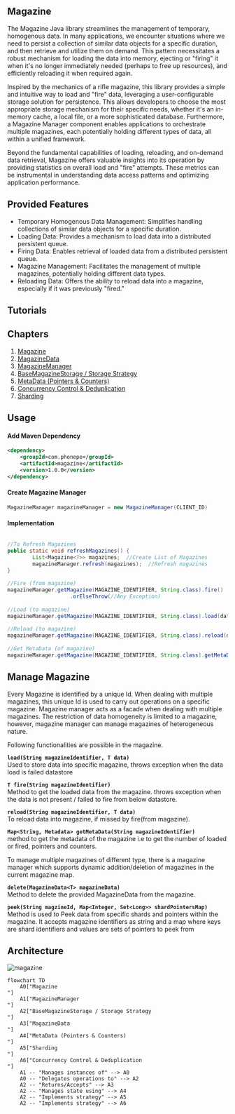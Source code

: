 ## Magazine

The Magazine Java library streamlines the management of temporary, homogenous data.  In many applications, we encounter situations where we need to persist a collection of similar data objects for a specific duration, and then retrieve and utilize them on demand.  This pattern necessitates a robust mechanism for loading the data into memory, ejecting or "firing" it when it's no longer immediately needed (perhaps to free up resources), and efficiently reloading it when required again.

Inspired by the mechanics of a rifle magazine, this library provides a simple and intuitive way to load and "fire" data, leveraging a user-configurable storage solution for persistence.  This allows developers to choose the most appropriate storage mechanism for their specific needs, whether it's an in-memory cache, a local file, or a more sophisticated database.  Furthermore, a Magazine Manager component enables applications to orchestrate multiple magazines, each potentially holding different types of data, all within a unified framework.

Beyond the fundamental capabilities of loading, reloading, and on-demand data retrieval, Magazine offers valuable insights into its operation by providing statistics on overall load and "fire" attempts.  These metrics can be instrumental in understanding data access patterns and optimizing application performance.

## Provided Features 

- Temporary Homogenous Data Management: Simplifies handling collections of similar data objects for a specific duration.
- Loading Data: Provides a mechanism to load data into a distributed persistent queue.
- Firing Data: Enables retrieval of loaded data from a distributed persistent queue.
- Magazine Management: Facilitates the management of multiple magazines, potentially holding different data types.
- Reloading Data: Offers the ability to reload data into a magazine, especially if it was previously "fired."

## Tutorials 

## Chapters

1. [Magazine
   ](tutorials/magazine.md)
2. [MagazineData
   ](tutorials/magazinedata.md)
3. [MagazineManager
   ](tutorials/magazinemanager.md)
4. [BaseMagazineStorage / Storage Strategy
   ](tutorials/base_magazine_storage__storage_strategy.md)
5. [MetaData (Pointers & Counters)
   ](tutorials/metadata_pointers_counters.md)
6. [Concurrency Control & Deduplication
   ](tutorials/concurrency_control__deduplication.md)
7. [Sharding
   ](tutorials/sharding.md)

## Usage

#### Add Maven Dependency

```xml
<dependency>
    <groupId>com.phonepe</groupId>
    <artifactId>magazine</artifactId>
    <version>1.0.0</version>
</dependency>

```

#### Create Magazine Manager
```java
MagazineManager magazineManager = new MagazineManager(CLIENT_ID)
```

#### Implementation
```java

//To Refresh Magazines
public static void refreshMagazines() {
        List<Magazine<?>> magazines;  //Create List of Magazines
        magazineManager.refresh(magazines);  //Refresh magazines
}
 
//Fire (from magazine)
magazineManager.getMagazine(MAGAZINE_IDENTIFIER, String.class).fire()
                    .orElseThrow(//Any Exception)
 
//Load (to magazine)
magazineManager.getMagazine(MAGAZINE_IDENTIFIER, String.class).load(data);
 
//Reload (to magazine)      
magazineManager.getMagazine(MAGAZINE_IDENTIFIER, String.class).reload(data);
 
//Get MetaData (of magazine)
magazineManager.getMagazine(MAGAZINE_IDENTIFIER, String.class).getMetaData();
```

## Manage Magazine

Every Magazine is identified by a unique Id. When dealing with multiple magazines, this unique Id is used to carry out operations on a specific magazine. Magazine manager acts as a facade when dealing with multiple magazines. The restriction of data homogeneity is limited to a magazine, however, magazine manager can manage magazines of heterogeneous nature.

Following functionalities are possible in the magazine.


**`load(String magazineIdentifier, T data)`** \
 Used to store data into specific magazine, throws exception when the data load is failed datastore

**`T fire(String magazineIdentifier)`** \
Method to get the loaded data from the magazine. throws exception when the data is not present / failed to fire from below datastore.

**`reload(String magazineIdentifier, T data)`** \
 To reload data into magazine, if missed by fire(from magazine).

**`Map<String, Metadata> getMetaData(String magazineIdentifier)`** \
method to get the metadata of the magazine i.e to get the number of loaded or fired, pointers and counters.

To manage multiple magazines of different type, there is a magazine manager which supports dynamic addition/deletion of magazines in the current magazine map.

**`delete(MagazineData<T> magazineData) `**\
Method to delete the provided MagazineData from the magazine.

**`peek(String magzineId, Map<Integer, Set<Long>> shardPointersMap)`**\
Method is used to Peek data from specific shards and pointers within the magazine. It accepts magazine identifiers as string
and a map where keys are shard identifiers and values are sets of pointers to peek from


## Architecture

![magazine](https://github.com/user-attachments/assets/e758d54f-c61f-4b54-bc6f-431ae502258a)

```mermaid
flowchart TD
    A0["Magazine
"]
    A1["MagazineManager
"]
    A2["BaseMagazineStorage / Storage Strategy
"]
    A3["MagazineData
"]
    A4["MetaData (Pointers & Counters)
"]
    A5["Sharding
"]
    A6["Concurrency Control & Deduplication
"]
    A1 -- "Manages instances of" --> A0
    A0 -- "Delegates operations to" --> A2
    A2 -- "Returns/Accepts" --> A3
    A2 -- "Manages state using" --> A4
    A2 -- "Implements strategy" --> A5
    A2 -- "Implements strategy" --> A6
```